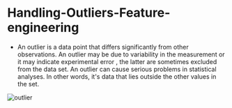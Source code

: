 # Handling-Outliers-Feature-engineering

* An outlier is a data point that differs significantly from other observations. An outlier may be due to variability in the measurement or it may indicate experimental error , the latter are sometimes excluded from the data set. An outlier can cause serious problems in statistical analyses. In other words, it's data that lies outside the other values in the set.


![outlier](https://user-images.githubusercontent.com/64760966/129668215-5b84644b-ec66-491a-9a77-c01216ca5eae.png)


